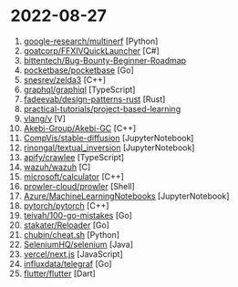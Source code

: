 # 2022-08-27

1. [google-research/multinerf](https://github.com/google-research/multinerf "A Code Release for Mip-NeRF 360, Ref-NeRF, and RawNeRF") [Python]
2. [goatcorp/FFXIVQuickLauncher](https://github.com/goatcorp/FFXIVQuickLauncher "Custom launcher for FFXIV") [C#]
3. [bittentech/Bug-Bounty-Beginner-Roadmap](https://github.com/bittentech/Bug-Bounty-Beginner-Roadmap "This is a resource factory for anyone looking forward to starting bug hunting and would require guidance as a beginner.") 
4. [pocketbase/pocketbase](https://github.com/pocketbase/pocketbase "Open Source realtime backend in 1 file") [Go]
5. [snesrev/zelda3](https://github.com/snesrev/zelda3 "") [C++]
6. [graphql/graphiql](https://github.com/graphql/graphiql "GraphiQL & the GraphQL LSP Reference Ecosystem for building browser & IDE tools.") [TypeScript]
7. [fadeevab/design-patterns-rust](https://github.com/fadeevab/design-patterns-rust "Rust examples for all 23 classic GoF design patterns, and even a little more") [Rust]
8. [practical-tutorials/project-based-learning](https://github.com/practical-tutorials/project-based-learning "Curated list of project-based tutorials") 
9. [vlang/v](https://github.com/vlang/v "Simple, fast, safe, compiled language for developing maintainable software. Compiles itself in <1s with zero library dependencies. Supports automatic C => V translation. https://vlang.io") [V]
10. [Akebi-Group/Akebi-GC](https://github.com/Akebi-Group/Akebi-GC "The great software for some game that exploiting anime girls (and boys).") [C++]
11. [CompVis/stable-diffusion](https://github.com/CompVis/stable-diffusion "") [JupyterNotebook]
12. [rinongal/textual_inversion](https://github.com/rinongal/textual_inversion "") [JupyterNotebook]
13. [apify/crawlee](https://github.com/apify/crawlee "Crawlee—A web scraping and browser automation library for Node.js that helps you build reliable crawlers. Fast.") [TypeScript]
14. [wazuh/wazuh](https://github.com/wazuh/wazuh "Wazuh - The Open Source Security Platform") [C]
15. [microsoft/calculator](https://github.com/microsoft/calculator "Windows Calculator: A simple yet powerful calculator that ships with Windows") [C++]
16. [prowler-cloud/prowler](https://github.com/prowler-cloud/prowler "Prowler is an Open Source security tool to perform AWS security best practices assessments, audits, incident response, continuous monitoring, hardening and forensics readiness. It contains more than 240 controls covering CIS, PCI-DSS, ISO27001, GDPR, HIPAA, FFIEC, SOC2, AWS FTR, ENS and custom security frameworks.") [Shell]
17. [Azure/MachineLearningNotebooks](https://github.com/Azure/MachineLearningNotebooks "Python notebooks with ML and deep learning examples with Azure Machine Learning Python SDK | Microsoft") [JupyterNotebook]
18. [pytorch/pytorch](https://github.com/pytorch/pytorch "Tensors and Dynamic neural networks in Python with strong GPU acceleration") [C++]
19. [teivah/100-go-mistakes](https://github.com/teivah/100-go-mistakes "Source code and community space of 📖 100 Go Mistakes") [Go]
20. [stakater/Reloader](https://github.com/stakater/Reloader "A Kubernetes controller to watch changes in ConfigMap and Secrets and do rolling upgrades on Pods with their associated Deployment, StatefulSet, DaemonSet and DeploymentConfig – [✩Star] if you're using it!") [Go]
21. [chubin/cheat.sh](https://github.com/chubin/cheat.sh "the only cheat sheet you need") [Python]
22. [SeleniumHQ/selenium](https://github.com/SeleniumHQ/selenium "A browser automation framework and ecosystem.") [Java]
23. [vercel/next.js](https://github.com/vercel/next.js "The React Framework") [JavaScript]
24. [influxdata/telegraf](https://github.com/influxdata/telegraf "The plugin-driven server agent for collecting & reporting metrics.") [Go]
25. [flutter/flutter](https://github.com/flutter/flutter "Flutter makes it easy and fast to build beautiful apps for mobile and beyond") [Dart]
